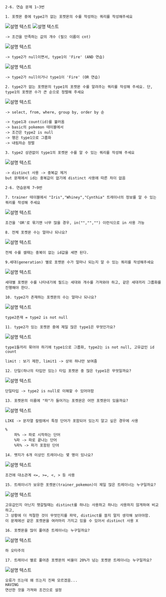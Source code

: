 ```
2-6. 연습 문제 1~3번

1. 포켓몬 중에 type2가 없는 포켓몬의 수를 작성하는 쿼리를 작성해주세요
```
![설명 텍스트](./img/09301346.png)
![설명 텍스트](./img/09301349.png)
```
-> 조건을 만족하는 값의 개수 (필으 이름이 cnt)
```
![설명 텍스트](./img/09301353.png)
```
-> type2가 null이면서, type1이 'Fire' (AND 연습)
```
![설명 텍스트](./img/09301359.png)
```
-> type2가 null이거나 type1이 'Fire' (OR 연습)
```
```
2. type2가 없는 포켓몬의 type1의 포켓몬 수를 알려주는 쿼리를 작성해 주세요. 단, type1의 포켓몬 수가 큰 순으로 정렬해 주세요
```
![설명 텍스트](./img/09301407.png)
```
-> select, from, where, group by, order by 순

-> type1과 count(id)를 불러옴
-> basic의 pokemon 테이블에서
-> 조건은 type2 is null
-> 행은 type1으로 그룹화
-> 내림차순 정렬
```
```
3. type2 상관없이 type1의 포켓몬 수를 알 수 있는 쿼리를 작성해 주세요
```
![설명 텍스트](./img/09301420.png)
```
-> distinct 사용 -> 중복값 제거
but 문제에서 id는 중복값이 없기에 distinct 사용에 따른 차이 없음
```
```
2-6. 연습문제 7~9번

7. trainer 테이블에서 "Iris","Whiney","Cynthia" 트레이너의 정보를 알 수 있는 쿼리를 작성해 주세요
```
![설명 텍스트](./img/10010110.png)
```
조건을 'OR'로 묶기엔 너무 많을 경우, in("","","") 이런식으로 in 사용 가능
```
```
8. 전체 포켓몬 수는 얼마나 되나요?
```
![설명 텍스트](./img/10010114.png)
```
전체 수를 셀때는 중복이 없는 id값을 세면 된다.
```
```
9.세대(generation) 별로 포켓몬 수가 얼마나 되는지 알 수 있는 쿼리를 작성해주세요
```
![설명 텍스트](./img/10010119.png)
```
세대별 포켓몬 수를 나타내기에 필드는 세대와 개수를 가져와야 하고, 같은 세대끼리 그룹화를 진행해야 한다.
```
```
10. type2가 존재하는 포켓몬의 수는 얼마나 되나요?
```
![설명 텍스트](./img/10010124.png)
```
type2존재 = type2 is not null
```
```
11. type2가 있는 포켓몬 중에 제일 많은 type1은 무엇인가요?
```
![설명 텍스트](./img/10010129.png)
```
type1들끼리 묶어야 하기에 type1으로 그룹화, type2는 is not null, 고유값인 id count

limit : 보기 제한, limit1 -> 상위 하나만 보여줌
```
```
12. 단일(하나의 타입만 있는) 타입 포켓몬 중 많은 type1은 무엇일까요?
```
![설명 텍스트](./img/10010137.png)
```
단일타입 -> type2 is null로 이해할 수 있어야함
```
```
13. 포켓몬의 이름에 "파"가 들어가는 포켓몬은 어떤 포켓몬이 있을까요?
```
![설명 텍스트](./img/10010143.png)
```
LIKE -> 문자열 칼럼에서 특정 단어가 포함되어 있는지 알고 싶은 경우에 사용

% 
    파% -> 파로 시작하는 단어
    %파 -> 파로 끝나는 단어
    %파% -> 파가 포함된 단어
```
```
14. 뱃지가 6개 이상인 트레이너는 몇 명이 있나요?
```
![설명 텍스트](./img/10010147.png)
```
조건에 대소관계 <=, >=, <, > 등 사용
```
```
15. 트레이너가 보유한 포켓몬(trainer_pokemon)이 제일 많은 트레이너는 누구일까요?
```
![설명 텍스트](./img/10010153.png)
```
고유값인지 아닌지 헷갈릴때는 distinct를 하나는 사용하고 하나는 사용하지 않게하여 비교하고,
그 상황에 더 적절한 것이 무엇인지를 파악, distinct를 쓸지 말지 생각해 보아야함.
이 문제에선 같은 포켓몬을 여러마리 가지고 있을 수 있어서 distinct 사용 X
```
```
16. 포켓몬을 많이 풀어준 트레이너는 누구일까요?
```
![설명 텍스트](./img/10010159.png)
```
하 오타주의
```
```
17. 트레이너 별로 풀어준 포켓몬의 비율이 20%가 넘는 포켓몬 트레이너는 누구일까요?
```
![설명 텍스트](./img/10010209.png)
```
오류가 뜨는데 왜 뜨는지 진짜 모르겠음...
HAVING
연산한 것을 가져와 조건으로 설정
```